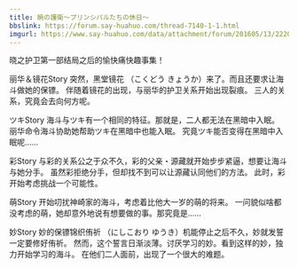 ```yaml
---
title: 暁の護衛〜プリンシパルたちの休日〜
bbslink: https://forum.say-huahuo.com/thread-7140-1-1.html
imgurl: https://www.say-huahuo.com/data/attachment/forum/201605/13/222055biec8yv8yyixibiq.jpg
---
```


晓之护卫第一部结局之后的愉快痛快趣事集！

丽华＆镜花Story
突然，黑堂镜花 （こくどう きょうか）来了。而且还要求让海斗做她的保镖。
伴随着镜花的出现，与丽华的护卫关系开始出现裂痕。
三人的关系，究竟会去向何方呢。

ツキStory
海斗与ツキ有一个相同的特征。那就是，二人都无法在黑暗中入眠。
丽华命令海斗协助她帮助ツキ在黑暗中也能入眠。
究竟ツキ能否变得在黑暗中入眠呢……

彩Story
与彩的关系公之于众不久，彩的父亲・源藏就开始步步紧逼，想要让海斗与她分手。
虽然彩拒绝分手，但却找不到可以让源藏认同他们的方法。
此时，彩开始考虑挑战一个可能性。

萌Story
开始叨扰神崎家的海斗，考虑着比他大一岁的萌的将来。
一问貌似啥都没考虑的萌，她却意外地说有想要做的事。那究竟是……

妙Story
妙的保镖锦织侑祈 （にしこおり ゆうき）机能停止之后不久，妙就发誓一定要修好侑祈。
然而，这个誓言日渐淡薄。讨厌学习的妙。看到这样的妙，独力开始学习的海斗。
在他们二人面前，出现了一个很大的难题。<!--more-->
